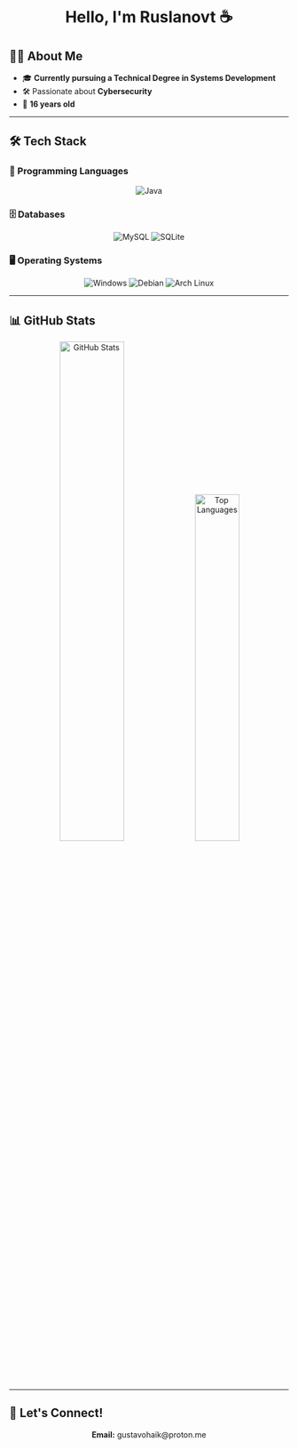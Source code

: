 <h1 align="center">Hello, I'm Ruslanovt ☕</h1>

## 👨‍💻 About Me

- 🎓 **Currently pursuing a Technical Degree in Systems Development**  
- 🛠️ Passionate about **Cybersecurity**  
- 🎂 **16 years old**  

---

## 🛠️ Tech Stack

### 🚀 Programming Languages
<p align="center">
  <img src="https://img.shields.io/badge/Java-ED8B00?style=for-the-badge&logo=openjdk&logoColor=white" alt="Java">
</p>

### 🗄️ Databases
<p align="center">
  <img src="https://img.shields.io/badge/MySQL-4479A1?style=for-the-badge&logo=mysql&logoColor=white" alt="MySQL">
  <img src"https://img.shields.io/badge/SQLite-07405E?style=for-the-badge&logo=sqlite&logoColor=white" alt="SQLite">
</p>

### 🖥️ Operating Systems
<p align="center">
  <img src="https://img.shields.io/badge/Windows-0078D6?style=for-the-badge&logo=windows&logoColor=white" alt="Windows">
  <img src="https://img.shields.io/badge/Debian-A81D33?style=for-the-badge&logo=debian&logoColor=white" alt="Debian">
  <img src="https://img.shields.io/badge/Arch_Linux-1793D1?style=for-the-badge&logo=arch-linux&logoColor=white" alt="Arch Linux">
</p>

---

## 📊 GitHub Stats

<p align="center">
  <img src="https://github-readme-stats.vercel.app/api?username=ruslanovt&show_icons=true&theme=dark&hide_border=true&count_private=true&include_all_commits=true" alt="GitHub Stats" width="48%">
  <img src="https://github-readme-stats.vercel.app/api/top-langs/?username=ruslanovt&layout=compact&theme=dark&hide_border=true" alt="Top Languages" width="40%">
</p>

---

## 🌟 Let's Connect!
<p align="center">
  <strong>Email:</strong> gustavohaik@proton.me
</p>
